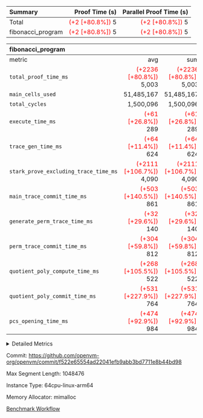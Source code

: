 | Summary | Proof Time (s) | Parallel Proof Time (s) |
|:---|---:|---:|
| Total | <span style='color: red'>(+2 [+80.8%])</span> 5 | <span style='color: red'>(+2 [+80.8%])</span> 5 |
| fibonacci_program | <span style='color: red'>(+2 [+80.8%])</span> 5 | <span style='color: red'>(+2 [+80.8%])</span> 5 |


| fibonacci_program |||||
|:---|---:|---:|---:|---:|
|metric|avg|sum|max|min|
| `total_proof_time_ms ` | <span style='color: red'>(+2236 [+80.8%])</span> 5,003 | <span style='color: red'>(+2236 [+80.8%])</span> 5,003 | <span style='color: red'>(+2236 [+80.8%])</span> 5,003 | <span style='color: red'>(+2236 [+80.8%])</span> 5,003 |
| `main_cells_used     ` |  51,485,167 |  51,485,167 |  51,485,167 |  51,485,167 |
| `total_cycles        ` |  1,500,096 |  1,500,096 |  1,500,096 |  1,500,096 |
| `execute_time_ms     ` | <span style='color: red'>(+61 [+26.8%])</span> 289 | <span style='color: red'>(+61 [+26.8%])</span> 289 | <span style='color: red'>(+61 [+26.8%])</span> 289 | <span style='color: red'>(+61 [+26.8%])</span> 289 |
| `trace_gen_time_ms   ` | <span style='color: red'>(+64 [+11.4%])</span> 624 | <span style='color: red'>(+64 [+11.4%])</span> 624 | <span style='color: red'>(+64 [+11.4%])</span> 624 | <span style='color: red'>(+64 [+11.4%])</span> 624 |
| `stark_prove_excluding_trace_time_ms` | <span style='color: red'>(+2111 [+106.7%])</span> 4,090 | <span style='color: red'>(+2111 [+106.7%])</span> 4,090 | <span style='color: red'>(+2111 [+106.7%])</span> 4,090 | <span style='color: red'>(+2111 [+106.7%])</span> 4,090 |
| `main_trace_commit_time_ms` | <span style='color: red'>(+503 [+140.5%])</span> 861 | <span style='color: red'>(+503 [+140.5%])</span> 861 | <span style='color: red'>(+503 [+140.5%])</span> 861 | <span style='color: red'>(+503 [+140.5%])</span> 861 |
| `generate_perm_trace_time_ms` | <span style='color: red'>(+32 [+29.6%])</span> 140 | <span style='color: red'>(+32 [+29.6%])</span> 140 | <span style='color: red'>(+32 [+29.6%])</span> 140 | <span style='color: red'>(+32 [+29.6%])</span> 140 |
| `perm_trace_commit_time_ms` | <span style='color: red'>(+304 [+59.8%])</span> 812 | <span style='color: red'>(+304 [+59.8%])</span> 812 | <span style='color: red'>(+304 [+59.8%])</span> 812 | <span style='color: red'>(+304 [+59.8%])</span> 812 |
| `quotient_poly_compute_time_ms` | <span style='color: red'>(+268 [+105.5%])</span> 522 | <span style='color: red'>(+268 [+105.5%])</span> 522 | <span style='color: red'>(+268 [+105.5%])</span> 522 | <span style='color: red'>(+268 [+105.5%])</span> 522 |
| `quotient_poly_commit_time_ms` | <span style='color: red'>(+531 [+227.9%])</span> 764 | <span style='color: red'>(+531 [+227.9%])</span> 764 | <span style='color: red'>(+531 [+227.9%])</span> 764 | <span style='color: red'>(+531 [+227.9%])</span> 764 |
| `pcs_opening_time_ms ` | <span style='color: red'>(+474 [+92.9%])</span> 984 | <span style='color: red'>(+474 [+92.9%])</span> 984 | <span style='color: red'>(+474 [+92.9%])</span> 984 | <span style='color: red'>(+474 [+92.9%])</span> 984 |



<details>
<summary>Detailed Metrics</summary>

| group | num_segments | keygen_time_ms | commit_exe_time_ms |
| --- | --- | --- | --- |
| fibonacci_program | 1 | 408 | 5 | 

| group | air_name | quotient_deg | interactions | constraints |
| --- | --- | --- | --- | --- |
| fibonacci_program | AccessAdapterAir<16> | 4 | 5 | 11 | 
| fibonacci_program | AccessAdapterAir<2> | 4 | 5 | 11 | 
| fibonacci_program | AccessAdapterAir<32> | 4 | 5 | 11 | 
| fibonacci_program | AccessAdapterAir<4> | 4 | 5 | 11 | 
| fibonacci_program | AccessAdapterAir<64> | 4 | 5 | 11 | 
| fibonacci_program | AccessAdapterAir<8> | 4 | 5 | 11 | 
| fibonacci_program | BitwiseOperationLookupAir<8> | 2 | 2 | 4 | 
| fibonacci_program | MemoryMerkleAir<8> | 4 | 4 | 38 | 
| fibonacci_program | PersistentBoundaryAir<8> | 4 | 3 | 5 | 
| fibonacci_program | PhantomAir | 4 | 3 | 4 | 
| fibonacci_program | Poseidon2PeripheryAir<BabyBearParameters>, 1> | 2 | 1 | 286 | 
| fibonacci_program | ProgramAir | 1 | 1 | 4 | 
| fibonacci_program | RangeTupleCheckerAir<2> | 1 | 1 | 4 | 
| fibonacci_program | Rv32HintStoreAir | 4 | 18 | 23 | 
| fibonacci_program | VariableRangeCheckerAir | 1 | 1 | 4 | 
| fibonacci_program | VmAirWrapper<Rv32BaseAluAdapterAir, BaseAluCoreAir<4, 8> | 4 | 20 | 31 | 
| fibonacci_program | VmAirWrapper<Rv32BaseAluAdapterAir, LessThanCoreAir<4, 8> | 4 | 18 | 36 | 
| fibonacci_program | VmAirWrapper<Rv32BaseAluAdapterAir, ShiftCoreAir<4, 8> | 4 | 24 | 85 | 
| fibonacci_program | VmAirWrapper<Rv32BranchAdapterAir, BranchEqualCoreAir<4> | 4 | 11 | 17 | 
| fibonacci_program | VmAirWrapper<Rv32BranchAdapterAir, BranchLessThanCoreAir<4, 8> | 4 | 13 | 32 | 
| fibonacci_program | VmAirWrapper<Rv32CondRdWriteAdapterAir, Rv32JalLuiCoreAir> | 4 | 10 | 15 | 
| fibonacci_program | VmAirWrapper<Rv32JalrAdapterAir, Rv32JalrCoreAir> | 4 | 16 | 16 | 
| fibonacci_program | VmAirWrapper<Rv32LoadStoreAdapterAir, LoadSignExtendCoreAir<4, 8> | 4 | 18 | 27 | 
| fibonacci_program | VmAirWrapper<Rv32LoadStoreAdapterAir, LoadStoreCoreAir<4> | 4 | 17 | 34 | 
| fibonacci_program | VmAirWrapper<Rv32MultAdapterAir, DivRemCoreAir<4, 8> | 4 | 25 | 76 | 
| fibonacci_program | VmAirWrapper<Rv32MultAdapterAir, MulHCoreAir<4, 8> | 4 | 24 | 23 | 
| fibonacci_program | VmAirWrapper<Rv32MultAdapterAir, MultiplicationCoreAir<4, 8> | 4 | 19 | 13 | 
| fibonacci_program | VmAirWrapper<Rv32RdWriteAdapterAir, Rv32AuipcCoreAir> | 4 | 12 | 11 | 
| fibonacci_program | VmConnectorAir | 4 | 5 | 9 | 

| group | air_name | segment | rows | prep_cols | perm_cols | main_cols | cells |
| --- | --- | --- | --- | --- | --- | --- | --- |
| fibonacci_program | AccessAdapterAir<8> | 0 | 32 |  | 12 | 17 | 928 | 
| fibonacci_program | BitwiseOperationLookupAir<8> | 0 | 65,536 | 3 | 8 | 2 | 655,360 | 
| fibonacci_program | MemoryMerkleAir<8> | 0 | 256 |  | 12 | 32 | 11,264 | 
| fibonacci_program | PersistentBoundaryAir<8> | 0 | 32 |  | 8 | 20 | 896 | 
| fibonacci_program | PhantomAir | 0 | 1 |  | 8 | 6 | 14 | 
| fibonacci_program | Poseidon2PeripheryAir<BabyBearParameters>, 1> | 0 | 256 |  | 8 | 300 | 78,848 | 
| fibonacci_program | ProgramAir | 0 | 4,096 |  | 8 | 10 | 73,728 | 
| fibonacci_program | RangeTupleCheckerAir<2> | 0 | 524,288 | 2 | 8 | 1 | 4,718,592 | 
| fibonacci_program | Rv32HintStoreAir | 0 | 4 |  | 24 | 32 | 224 | 
| fibonacci_program | VariableRangeCheckerAir | 0 | 262,144 | 2 | 8 | 1 | 2,359,296 | 
| fibonacci_program | VmAirWrapper<Rv32BaseAluAdapterAir, BaseAluCoreAir<4, 8> | 0 | 1,048,576 |  | 28 | 36 | 67,108,864 | 
| fibonacci_program | VmAirWrapper<Rv32BaseAluAdapterAir, LessThanCoreAir<4, 8> | 0 | 524,288 |  | 24 | 37 | 31,981,568 | 
| fibonacci_program | VmAirWrapper<Rv32BranchAdapterAir, BranchEqualCoreAir<4> | 0 | 262,144 |  | 16 | 26 | 11,010,048 | 
| fibonacci_program | VmAirWrapper<Rv32BranchAdapterAir, BranchLessThanCoreAir<4, 8> | 0 | 8 |  | 20 | 32 | 416 | 
| fibonacci_program | VmAirWrapper<Rv32CondRdWriteAdapterAir, Rv32JalLuiCoreAir> | 0 | 131,072 |  | 16 | 18 | 4,456,448 | 
| fibonacci_program | VmAirWrapper<Rv32JalrAdapterAir, Rv32JalrCoreAir> | 0 | 16 |  | 20 | 28 | 768 | 
| fibonacci_program | VmAirWrapper<Rv32LoadStoreAdapterAir, LoadStoreCoreAir<4> | 0 | 16 |  | 28 | 41 | 1,104 | 
| fibonacci_program | VmAirWrapper<Rv32RdWriteAdapterAir, Rv32AuipcCoreAir> | 0 | 8 |  | 16 | 20 | 288 | 
| fibonacci_program | VmConnectorAir | 0 | 2 | 1 | 12 | 5 | 34 | 

| group | segment | trace_gen_time_ms | total_proof_time_ms | total_cycles | total_cells | stark_prove_excluding_trace_time_ms | quotient_poly_compute_time_ms | quotient_poly_commit_time_ms | perm_trace_commit_time_ms | pcs_opening_time_ms | main_trace_commit_time_ms | main_cells_used | generate_perm_trace_time_ms | execute_time_ms |
| --- | --- | --- | --- | --- | --- | --- | --- | --- | --- | --- | --- | --- | --- | --- |
| fibonacci_program | 0 | 624 | 5,003 | 1,500,096 | 122,458,688 | 4,090 | 522 | 764 | 812 | 984 | 861 | 51,485,167 | 140 | 289 | 

</details>


Commit: https://github.com/openvm-org/openvm/commit/f522e65554ad22041efb9abb3bd7711e8b44bd98

Max Segment Length: 1048476

Instance Type: 64cpu-linux-arm64

Memory Allocator: mimalloc

[Benchmark Workflow](https://github.com/openvm-org/openvm/actions/runs/13821083872)
